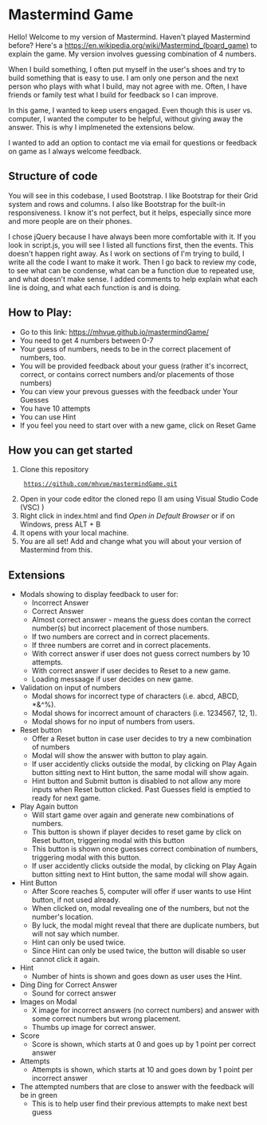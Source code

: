 # Mastermind Game
Hello! Welcome to my version of Mastermind. Haven't played Mastermind before? Here's a https://en.wikipedia.org/wiki/Mastermind_(board_game) to explain the game. My version involves guessing combination of 4 numbers. 

When I build something, I often put myself in the user's shoes and try to build something that is easy to use. I am only one person and the next person who plays with what I build, may not agree with me. Often, I have friends or family test what I build for feedback so I can improve.

In this game, I wanted to keep users engaged. Even though this is user vs. computer, I wanted the computer to be helpful, without giving away the answer. This is why I implmeneted the extensions below. 

I wanted to add an option to contact me via email for questions or feedback on game as I always welcome feedback.

## Structure of code 
You will see in this codebase, I used Bootstrap. I like Bootstrap for their Grid system and rows and columns. I also like Bootstrap for the built-in responsiveness. I know it's not perfect, but it helps, especially since more and more people are on their phones. 

I chose jQuery because I have always been more comfortable with it. If you look in script.js, you will see I listed all functions first, then the events. This doesn't happen right away.  As I work on sections of I'm trying to build, I write all the code I want to make it work. Then I go back to review my code, to see what can be condense, what can be a function due to repeated use, and what doesn't make sense. I added comments to help explain what each line is doing, and what each function is and is doing.  

## How to Play: 
* Go to this link: https://mhvue.github.io/mastermindGame/ 
* You need to get 4 numbers between 0-7
* Your guess of numbers, needs to be in the correct placement of numbers, too. 
* You will be provided feedback about your guess (rather it's incorrect, correct, or contains correct numbers and/or placements of those numbers)
* You can view your prevous guesses with the feedback under Your Guesses 
* You have 10 attempts 
* You can use Hint 
* If you feel you need to start over with a new game, click on Reset Game

## How you can get started
1. Clone this repository<code><pre> https://github.com/mhvue/mastermindGame.git </code></pre>
2. Open in your code editor the cloned repo (I am using Visual Studio Code (VSC) )
3. Right click in index.html and find _Open in Default Browser_ or if on Windows, press ALT + B
4. It opens with your local machine.
5. You are all set! Add and change what you will about your version of Mastermind from this.  


## Extensions 
* Modals showing to display feedback to user for:
    * Incorrect Answer 
    * Correct Answer
    * Almost correct answer - means the guess does contan the correct number(s) but incorrect placement of those numbers. 
    * If two numbers are correct and in correct placements.
    * If three numbers are corret and in correct placements.
    * With correct answer if user does not guess correct numbers by 10 attempts.
    * With correct answer if user decides to Reset to a new game.
    * Loading messaage if user decides on new game.
* Validation on input of numbers 
    * Modal shows for incorrect type of characters (i.e. abcd, ABCD, *&^%).
    * Modal shows for incorrect amount of characters (i.e. 1234567, 12, 1).
    * Modal shows for no input of numbers from users.
* Reset button
    * Offer a Reset button in case user decides to try a new combination of numbers 
    * Modal will show the answer with button to play again. 
    * If user accidently clicks outside the modal, by clicking on Play Again button sitting next to Hint button, the same modal will show again.
    * Hint button and Submit button is disabled to not allow any more inputs when Reset button clicked.  Past Guesses field is emptied to ready for next game. 
* Play Again button
    * Will start game over again and generate new combinations of numbers.
    * This button is shown if player decides to reset game by click on Reset button, triggering modal with this button
    * This button is shown once guesses correct combination of numbers, triggering modal with this button. 
    * If user accidently clicks outside the modal, by clicking on Play Again button sitting next to Hint button, the same modal will show again.
* Hint Button 
    * After Score reaches 5, computer will offer if user wants to use Hint button, if not used already.
    * When clicked on, modal revealing one of the numbers, but not the number's location. 
    * By luck, the modal might reveal that there are duplicate numbers, but will not say which number.
    * Hint can only be used twice. 
    * Since Hint can only be used twice, the button will disable so user cannot click it again. 
* Hint 
    * Number of hints is shown and goes down as user uses the Hint.
* Ding Ding for Correct Answer 
    * Sound for correct answer 
* Images on Modal 
    * X image for incorrect answers (no correct numbers) and answer with some correct numbers but wrong placement. 
    * Thumbs up image for correct answer. 
* Score
    * Score is shown, which starts at 0 and goes up by 1 point per correct answer 
* Attempts
    * Attempts is shown, which starts at 10 and goes down by 1 point per incorrect answer 
* The attempted numbers that are close to answer with the feedback will be in green
    * This is to help user find their previous attempts to make next best guess